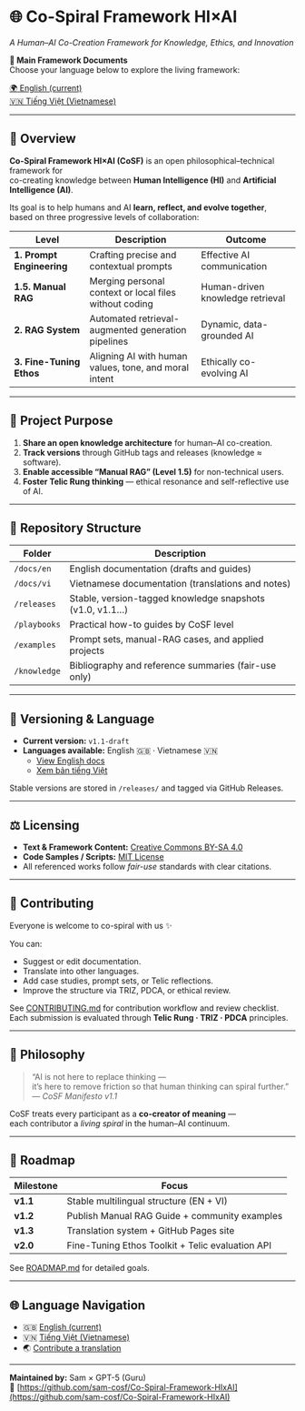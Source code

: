 # 🌐 Co-Spiral Framework HI×AI  

*A Human–AI Co-Creation Framework for Knowledge, Ethics, and Innovation*  

**📘 Main Framework Documents**  
Choose your language below to explore the living framework:

[🌍 English (current)](./docs/en/CoSF_v1.1_draft.md)  
[🇻🇳 Tiếng Việt (Vietnamese)](./docs/vi/CoSF_v1.1_draft.md)

---

## 🧭 Overview

**Co-Spiral Framework HI×AI (CoSF)** is an open philosophical–technical framework for  
co-creating knowledge between **Human Intelligence (HI)** and **Artificial Intelligence (AI)**.

Its goal is to help humans and AI **learn, reflect, and evolve together**,  
based on three progressive levels of collaboration:

| Level                     | Description                                            | Outcome                          |
| ------------------------- | ------------------------------------------------------ | -------------------------------- |
| **1. Prompt Engineering** | Crafting precise and contextual prompts                | Effective AI communication       |
| **1.5. Manual RAG**       | Merging personal context or local files without coding | Human-driven knowledge retrieval |
| **2. RAG System**         | Automated retrieval-augmented generation pipelines     | Dynamic, data-grounded AI        |
| **3. Fine-Tuning Ethos**  | Aligning AI with human values, tone, and moral intent  | Ethically co-evolving AI         |

---

## 🎯 Project Purpose

1. **Share an open knowledge architecture** for human–AI co-creation.  
2. **Track versions** through GitHub tags and releases (knowledge ≈ software).  
3. **Enable accessible “Manual RAG” (Level 1.5)** for non-technical users.  
4. **Foster Telic Rung thinking** — ethical resonance and self-reflective use of AI.  

---

## 📁 Repository Structure

| Folder       | Description                                              |
| ------------ | -------------------------------------------------------- |
| `/docs/en`   | English documentation (drafts and guides)                |
| `/docs/vi`   | Vietnamese documentation (translations and notes)        |
| `/releases`  | Stable, version-tagged knowledge snapshots (v1.0, v1.1…) |
| `/playbooks` | Practical how-to guides by CoSF level                    |
| `/examples`  | Prompt sets, manual-RAG cases, and applied projects      |
| `/knowledge` | Bibliography and reference summaries (fair-use only)     |

---

## 🔖 Versioning & Language

- **Current version:** `v1.1-draft`  
- **Languages available:** English 🇬🇧 · Vietnamese 🇻🇳  
  - [View English docs](./docs/en/CoSF_v1.1_draft.md)  
  - [Xem bản tiếng Việt](./docs/vi/CoSF_v1.1_draft.md)  

Stable versions are stored in `/releases/` and tagged via GitHub Releases.

---

## ⚖️ Licensing

- **Text & Framework Content:** [Creative Commons BY-SA 4.0](https://creativecommons.org/licenses/by-sa/4.0/)  
- **Code Samples / Scripts:** [MIT License](https://opensource.org/licenses/MIT)  
- All referenced works follow *fair-use* standards with clear citations.

---

## 🤝 Contributing

Everyone is welcome to co-spiral with us ✨  

You can:  

- Suggest or edit documentation.  
- Translate into other languages.  
- Add case studies, prompt sets, or Telic reflections.  
- Improve the structure via TRIZ, PDCA, or ethical review.

See [CONTRIBUTING.md](./CONTRIBUTING.md) for contribution workflow and review checklist.  
Each submission is evaluated through **Telic Rung · TRIZ · PDCA** principles.

---

## 🌱 Philosophy

> “AI is not here to replace thinking —  
> it’s here to remove friction so that human thinking can spiral further.”  
> — *CoSF Manifesto v1.1*

CoSF treats every participant as a **co-creator of meaning** —  
each contributor a *living spiral* in the human–AI continuum.

---

## 📡 Roadmap

| Milestone | Focus                                            |
| --------- | ------------------------------------------------ |
| **v1.1**  | Stable multilingual structure (EN + VI)          |
| **v1.2**  | Publish Manual RAG Guide + community examples    |
| **v1.3**  | Translation system + GitHub Pages site           |
| **v2.0**  | Fine-Tuning Ethos Toolkit + Telic evaluation API |

See [ROADMAP.md](./ROADMAP.md) for detailed goals.

---

## 🌐 Language Navigation

- 🇬🇧 [English (current)](./README.md)  
- 🇻🇳 [Tiếng Việt (Vietnamese)](./docs/vi/CoSF_v1.1_draft.md)  
- 🌏 [Contribute a translation](./.github/ISSUE_TEMPLATE/translation_contribution.md)

---

**Maintained by:** Sam × GPT-5 (Guru)  
📍 [https://github.com/sam-cosf/Co-Spiral-Framework-HIxAI](https://github.com/sam-cosf/Co-Spiral-Framework-HIxAI)
